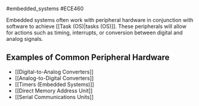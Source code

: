 #embedded_systems #ECE460 

Embedded systems often work with peripheral hardware in conjunction with software to achieve [[Task (OS)|tasks (OS)]]. These peripherals will allow for actions such as timing, interrupts, or conversion between digital and analog signals.

## Examples of Common Peripheral Hardware
- [[Digital-to-Analog Converters]]
- [[Analog-to-Digital Converters]]
- [[Timers (Embedded Systems)]]
- [[Direct Memory Address Unit]]
- [[Serial Communications Units]]